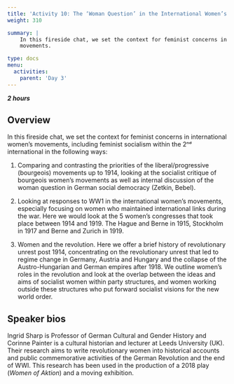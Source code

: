 ```yaml
---
title: 'Activity 10: The ‘Woman Question’ in the International Women’s Organisations 1888 - 1919'
weight: 310

summary: |
    In this fireside chat, we set the context for feminist concerns in international women’s
    movements.

type: docs
menu:
  activities:
    parent: 'Day 3'
---
```


***2 hours***

## Overview

In this fireside chat, we set the context for feminist concerns in international women’s
movements, including feminist socialism within the 2ⁿᵈ international in the following
ways:

1. Comparing and contrasting the priorities of the liberal/progressive (bourgeois)
movements up to 1914, looking at the socialist critique of bourgeois women’s
movements as well as internal discussion of the woman question in German
social democracy (Zetkin, Bebel).

2. Looking at responses to WW1 in the international women’s movements,
especially focusing on women who maintained international links during the
war. Here we would look at the 5 women’s congresses that took place
between 1914 and 1919. The Hague and Berne in 1915, Stockholm in 1917
and Berne and Zurich in 1919.

3. Women and the revolution. Here we offer a brief history of revolutionary
unrest post 1914, concentrating on the revolutionary unrest that led to regime
change in Germany, Austria and Hungary and the collapse of the Austro-Hungarian
and German empires after 1918. We outline women’s roles in the
revolution and look at the overlap between the ideas and aims of socialist
women within party structures, and women working outside these structures
who put forward socialist visions for the new world order.

## Speaker bios

Ingrid Sharp is Professor of German Cultural and Gender History and Corinne
Painter is a cultural historian and lecturer at Leeds University (UK). Their research
aims to write revolutionary women into historical accounts and public
commemorative activities of the German Revolution and the end of WWI. This
research has been used in the production of a 2018 play (*Women of Aktion*) and a
moving exhibition.
